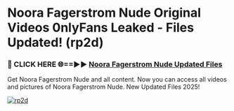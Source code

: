 # Noora Fagerstrom Nude Original Videos 0nlyFans Leaked - Files Updated! (rp2d)

<h3>🔴 CLICK HERE 🌐==►► <a href="https://tinyurl.com/y5r63du9" rel="nofollow">Noora Fagerstrom Nude Updated Files</a></h3>

Get Noora Fagerstrom Nude and all content. Now you can access all videos and pictures of Noora Fagerstrom Nude. New Updated Files 2025!

[![rp2d](https://i.imgur.com/UVo9nyh.gif)](https://tinyurl.com/y5r63du9)